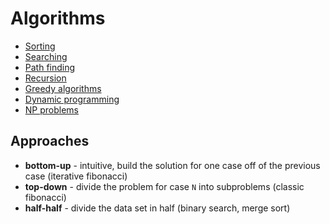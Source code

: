 # Algorithms

- [Sorting](sorting.md)
- [Searching](searching.md)
- [Path finding](path-finding.md)
- [Recursion](recursion.md)
- [Greedy algorithms](greedy-algorithms.md)
- [Dynamic programming](dynamic-programming.md)
- [NP problems](np-problems.md)

## Approaches
- **bottom-up** - intuitive, build the solution for one case off of the previous case (iterative fibonacci)
- **top-down** - divide the problem for case `N` into subproblems (classic fibonacci)
- **half-half** - divide the data set in half (binary search, merge sort)

